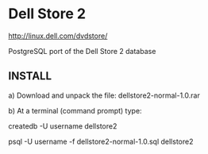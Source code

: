 Dell Store 2
============

http://linux.dell.com/dvdstore/

PostgreSQL port of the Dell Store 2 database

INSTALL
-------

a) Download and unpack the file: dellstore2-normal-1.0.rar

b) At a terminal (command prompt) type:

createdb -U username dellstore2

psql -U username -f dellstore2-normal-1.0.sql dellstore2
